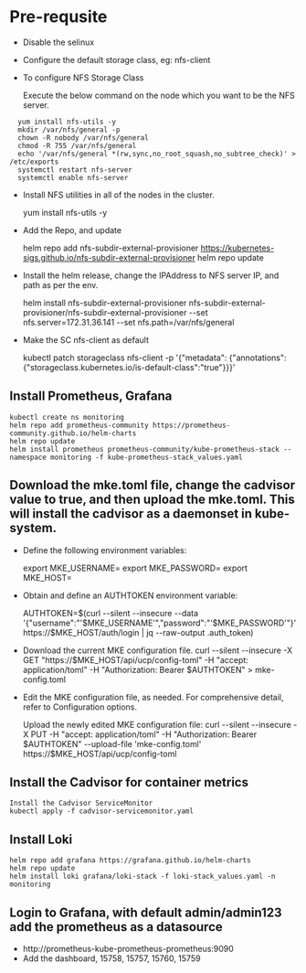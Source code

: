 # Pre-requsite
- Disable the selinux
- Configure the default storage class, eg: nfs-client

- To configure NFS Storage Class

  Execute the below command on the node which you want to be the NFS server.
```  
  yum install nfs-utils -y
  mkdir /var/nfs/general -p
  chown -R nobody /var/nfs/general
  chmod -R 755 /var/nfs/general
  echo '/var/nfs/general *(rw,sync,no_root_squash,no_subtree_check)' > /etc/exports
  systemctl restart nfs-server
  systemctl enable nfs-server
```
- Install NFS utilities in all of the nodes in the cluster.

  yum install nfs-utils -y

- Add the Repo, and update

  helm repo add nfs-subdir-external-provisioner https://kubernetes-sigs.github.io/nfs-subdir-external-provisioner
  helm repo update

- Install the helm release, change the IPAddress to NFS server IP, and path as per the env.

  helm install nfs-subdir-external-provisioner nfs-subdir-external-provisioner/nfs-subdir-external-provisioner --set nfs.server=172.31.36.141 --set nfs.path=/var/nfs/general

- Make the SC nfs-client as default

  kubectl patch storageclass nfs-client -p '{"metadata": {"annotations":{"storageclass.kubernetes.io/is-default-class":"true"}}}'


## Install Prometheus, Grafana
```
kubectl create ns monitoring
helm repo add prometheus-community https://prometheus-community.github.io/helm-charts
helm repo update
helm install prometheus prometheus-community/kube-prometheus-stack --namespace monitoring -f kube-prometheus-stack_values.yaml
```
## Download the mke.toml file, change the cadvisor value to true, and then upload the mke.toml. This will install the cadvisor as a daemonset in kube-system.

- Define the following environment variables:

  export MKE_USERNAME=<mke-username>
  export MKE_PASSWORD=<mke-password>
  export MKE_HOST=<mke-fqdm-or-ip-address>

- Obtain and define an AUTHTOKEN environment variable:

  AUTHTOKEN=$(curl --silent --insecure --data '{"username":"'$MKE_USERNAME'","password":"'$MKE_PASSWORD'"}' https://$MKE_HOST/auth/login | jq --raw-output .auth_token)

- Download the current MKE configuration file.
  curl --silent --insecure -X GET "https://$MKE_HOST/api/ucp/config-toml" -H "accept: application/toml" -H "Authorization: Bearer $AUTHTOKEN" > mke-config.toml

- Edit the MKE configuration file, as needed. For comprehensive detail, refer to Configuration options.

  Upload the newly edited MKE configuration file:
  curl --silent --insecure -X PUT -H "accept: application/toml" -H "Authorization: Bearer $AUTHTOKEN" --upload-file 'mke-config.toml' https://$MKE_HOST/api/ucp/config-toml

## Install the Cadvisor for container metrics
```
Install the Cadvisor ServiceMonitor
kubectl apply -f cadvisor-servicemonitor.yaml
```
## Install Loki
```
helm repo add grafana https://grafana.github.io/helm-charts
helm repo update
helm install loki grafana/loki-stack -f loki-stack_values.yaml -n monitoring
```

## Login to Grafana, with default admin/admin123 add the prometheus as a datasource

- http://prometheus-kube-prometheus-prometheus:9090
- Add the dashboard, 15758, 15757, 15760, 15759
